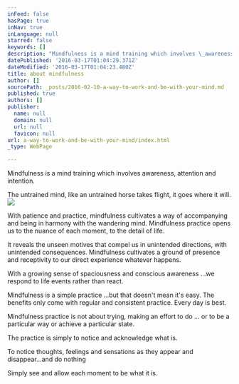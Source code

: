 ```yaml
---
inFeed: false
hasPage: true
inNav: true
inLanguage: null
starred: false
keywords: []
description: "Mindfulness is a mind training which involves \_awareness, attention and intention.\_"
datePublished: '2016-03-17T01:04:29.371Z'
dateModified: '2016-03-17T01:04:23.480Z'
title: about mindfulness
author: []
sourcePath: _posts/2016-02-10-a-way-to-work-and-be-with-your-mind.md
published: true
authors: []
publisher:
  name: null
  domain: null
  url: null
  favicon: null
url: a-way-to-work-and-be-with-your-mind/index.html
_type: WebPage

---
```

Mindfulness is a mind training which involves  awareness, attention and intention. 

The untrained mind, like an untrained horse takes flight, it goes where it will. ![](https://s3-us-west-2.amazonaws.com/the-grid-img/p/7daca733a68231fdccd5601d607e6ab58994ce8a.jpg)

With patience and practice, mindfulness cultivates a way of accompanying and being in harmony with the wandering mind. Mindfulness practice opens us to the nuance of each moment, to the detail of  life.

It reveals the unseen motives that compel us in unintended directions, with unintended consequences. Mindfulness cultivates a ground of presence and receptivity to our direct experience whatever happens.

With a growing sense of spaciousness and conscious awareness ...we respond to life events rather than react. 

Mindfulness is a simple practice ...but that doesn't mean it's easy. The benefits only come with regular and consistent practice. Every day is best. 

Mindfulness practice is not about trying, making an effort to do ... or to be a particular way or achieve a particular state. 

The practice is simply to notice and acknowledge what is.

To notice thoughts, feelings and sensations as they appear and disappear...and do nothing 

Simply see and allow each moment to be what it is.